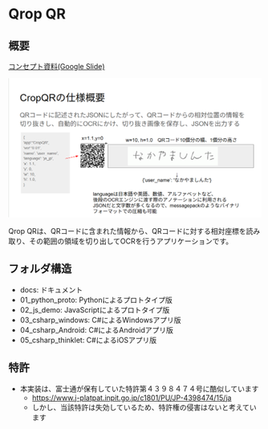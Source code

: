 # Qrop QR

## 概要

[コンセプト資料(Google Slide)](https://docs.google.com/presentation/d/1UusCIhZIF972x3nY2aXQVvD0EoTUW-_OT408t3NrU2s/edit?slide%3Did.p#slide%3Did.p)

![概要資料](docs/image.png)

Qrop QRは、QRコードに含まれた情報から、QRコードに対する相対座標を読み取り、その範囲の領域を切り出してOCRを行うアプリケーションです。

## フォルダ構造

- docs: ドキュメント
- 01_python_proto: Pythonによるプロトタイプ版
- 02_js_demo: JavaScriptによるプロトタイプ版
- 03_csharp_windows: C#によるWindowsアプリ版
- 04_csharp_Android: C#によるAndroidアプリ版
- 05_csharp_thinklet: C#によるiOSアプリ版


## 特許
- 本実装は、富士通が保有していた特許第４３９８４７４号に酷似しています
  - https://www.j-platpat.inpit.go.jp/c1801/PU/JP-4398474/15/ja
  - しかし、当該特許は失効しているため、特許権の侵害はないと考えています


